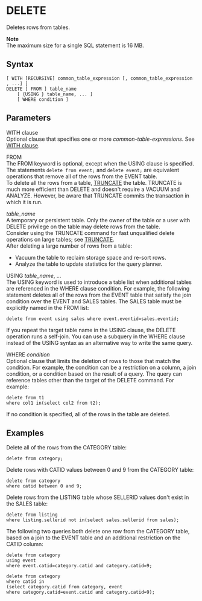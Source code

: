 # DELETE<a name="r_DELETE"></a>

Deletes rows from tables\.

**Note**  
The maximum size for a single SQL statement is 16 MB\.

## Syntax<a name="r_DELETE-synopsis"></a>

```
[ WITH [RECURSIVE] common_table_expression [, common_table_expression , ...] ]
DELETE [ FROM ] table_name
    [ {USING } table_name, ... ]
    [ WHERE condition ]
```

## Parameters<a name="r_DELETE-parameters"></a>

WITH clause  
Optional clause that specifies one or more *common\-table\-expressions*\. See [WITH clause](r_WITH_clause.md)\. 

FROM  
The FROM keyword is optional, except when the USING clause is specified\. The statements `delete from event;` and `delete event;` are equivalent operations that remove all of the rows from the EVENT table\.  
To delete all the rows from a table, [TRUNCATE](r_TRUNCATE.md) the table\. TRUNCATE is much more efficient than DELETE and doesn't require a VACUUM and ANALYZE\. However, be aware that TRUNCATE commits the transaction in which it is run\.

 *table\_name*   
A temporary or persistent table\. Only the owner of the table or a user with DELETE privilege on the table may delete rows from the table\.  
Consider using the TRUNCATE command for fast unqualified delete operations on large tables; see [TRUNCATE](r_TRUNCATE.md)\.  
After deleting a large number of rows from a table:  
+ Vacuum the table to reclaim storage space and re\-sort rows\.
+ Analyze the table to update statistics for the query planner\.

USING *table\_name*, \.\.\.  
The USING keyword is used to introduce a table list when additional tables are referenced in the WHERE clause condition\. For example, the following statement deletes all of the rows from the EVENT table that satisfy the join condition over the EVENT and SALES tables\. The SALES table must be explicitly named in the FROM list:  

```
delete from event using sales where event.eventid=sales.eventid;
```
If you repeat the target table name in the USING clause, the DELETE operation runs a self\-join\. You can use a subquery in the WHERE clause instead of the USING syntax as an alternative way to write the same query\.

WHERE *condition*   
Optional clause that limits the deletion of rows to those that match the condition\. For example, the condition can be a restriction on a column, a join condition, or a condition based on the result of a query\. The query can reference tables other than the target of the DELETE command\. For example:  

```
delete from t1
where col1 in(select col2 from t2);
```
If no condition is specified, all of the rows in the table are deleted\.

## Examples<a name="r_DELETE-examples"></a>

Delete all of the rows from the CATEGORY table:

```
delete from category;
```

Delete rows with CATID values between 0 and 9 from the CATEGORY table:

```
delete from category
where catid between 0 and 9;
```

Delete rows from the LISTING table whose SELLERID values don't exist in the SALES table:

```
delete from listing
where listing.sellerid not in(select sales.sellerid from sales);
```

The following two queries both delete one row from the CATEGORY table, based on a join to the EVENT table and an additional restriction on the CATID column:

```
delete from category
using event
where event.catid=category.catid and category.catid=9;
```

```
delete from category
where catid in
(select category.catid from category, event
where category.catid=event.catid and category.catid=9);
```